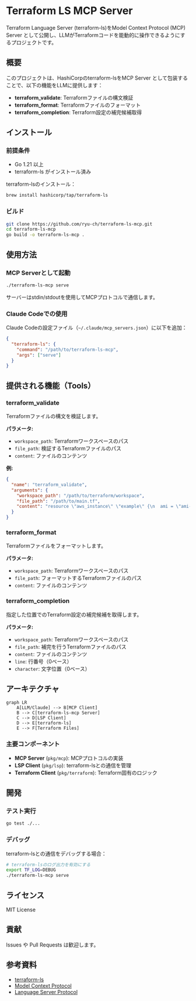 # Terraform LS MCP Server

Terraform Language Server (terraform-ls)をModel Context Protocol (MCP) Server として公開し、LLMがTerraformコードを能動的に操作できるようにするプロジェクトです。

## 概要

このプロジェクトは、HashiCorpのterraform-lsをMCP Server として包装することで、以下の機能をLLMに提供します：

- **terraform_validate**: Terraformファイルの構文検証
- **terraform_format**: Terraformファイルのフォーマット
- **terraform_completion**: Terraform設定の補完候補取得

## インストール

### 前提条件

- Go 1.21 以上
- terraform-ls がインストール済み

terraform-lsのインストール：
```bash
brew install hashicorp/tap/terraform-ls
```

### ビルド

```bash
git clone https://github.com/ryu-ch/terraform-ls-mcp.git
cd terraform-ls-mcp
go build -o terraform-ls-mcp .
```

## 使用方法

### MCP Serverとして起動

```bash
./terraform-ls-mcp serve
```

サーバーはstdin/stdoutを使用してMCPプロトコルで通信します。

### Claude Codeでの使用

Claude Codeの設定ファイル（`~/.claude/mcp_servers.json`）に以下を追加：

```json
{
  "terraform-ls": {
    "command": "/path/to/terraform-ls-mcp",
    "args": ["serve"]
  }
}
```

## 提供される機能（Tools）

### terraform_validate

Terraformファイルの構文を検証します。

**パラメータ:**
- `workspace_path`: Terraformワークスペースのパス
- `file_path`: 検証するTerraformファイルのパス
- `content`: ファイルのコンテンツ

**例:**
```json
{
  "name": "terraform_validate",
  "arguments": {
    "workspace_path": "/path/to/terraform/workspace",
    "file_path": "/path/to/main.tf",
    "content": "resource \"aws_instance\" \"example\" {\n  ami = \"ami-12345\"\n}"
  }
}
```

### terraform_format

Terraformファイルをフォーマットします。

**パラメータ:**
- `workspace_path`: Terraformワークスペースのパス  
- `file_path`: フォーマットするTerraformファイルのパス
- `content`: ファイルのコンテンツ

### terraform_completion

指定した位置でのTerraform設定の補完候補を取得します。

**パラメータ:**
- `workspace_path`: Terraformワークスペースのパス
- `file_path`: 補完を行うTerraformファイルのパス
- `content`: ファイルのコンテンツ
- `line`: 行番号（0ベース）
- `character`: 文字位置（0ベース）

## アーキテクチャ

```mermaid
graph LR
    A[LLM/Claude] --> B[MCP Client]
    B --> C[terraform-ls-mcp Server]
    C --> D[LSP Client]
    D --> E[terraform-ls]
    E --> F[Terraform Files]
```

### 主要コンポーネント

- **MCP Server** (`pkg/mcp`): MCPプロトコルの実装
- **LSP Client** (`pkg/lsp`): terraform-lsとの通信を管理
- **Terraform Client** (`pkg/terraform`): Terraform固有のロジック

## 開発

### テスト実行

```bash
go test ./...
```

### デバッグ

terraform-lsとの通信をデバッグする場合：

```bash
# terraform-lsのログ出力を有効にする
export TF_LOG=DEBUG
./terraform-ls-mcp serve
```

## ライセンス

MIT License

## 貢献

Issues や Pull Requests は歓迎します。

## 参考資料

- [terraform-ls](https://github.com/hashicorp/terraform-ls)
- [Model Context Protocol](https://modelcontextprotocol.io/)
- [Language Server Protocol](https://microsoft.github.io/language-server-protocol/)